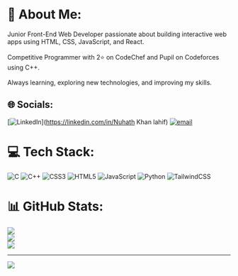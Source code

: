 # 💫 About Me:
Junior Front-End Web Developer passionate about building interactive web apps using HTML, CSS, JavaScript, and React.<br><br>Competitive Programmer with 2⭐ on CodeChef and Pupil on Codeforces using C++.<br><br>Always learning, exploring new technologies, and improving my skills.


## 🌐 Socials:
[![LinkedIn](https://img.shields.io/badge/LinkedIn-%230077B5.svg?logo=linkedin&logoColor=white)](https://linkedin.com/in/Nuhath Khan lahif) [![email](https://img.shields.io/badge/Email-D14836?logo=gmail&logoColor=white)](mailto:lahifkhan52@gmail.com) 

# 💻 Tech Stack:
![C](https://img.shields.io/badge/c-%2300599C.svg?style=for-the-badge&logo=c&logoColor=white) ![C++](https://img.shields.io/badge/c++-%2300599C.svg?style=for-the-badge&logo=c%2B%2B&logoColor=white) ![CSS3](https://img.shields.io/badge/css3-%231572B6.svg?style=for-the-badge&logo=css3&logoColor=white) ![HTML5](https://img.shields.io/badge/html5-%23E34F26.svg?style=for-the-badge&logo=html5&logoColor=white) ![JavaScript](https://img.shields.io/badge/javascript-%23323330.svg?style=for-the-badge&logo=javascript&logoColor=%23F7DF1E) ![Python](https://img.shields.io/badge/python-3670A0?style=for-the-badge&logo=python&logoColor=ffdd54) ![TailwindCSS](https://img.shields.io/badge/tailwindcss-%2338B2AC.svg?style=for-the-badge&logo=tailwind-css&logoColor=white)
# 📊 GitHub Stats:
![](https://github-readme-stats.vercel.app/api?username=lahifkhan&theme=github_dark&hide_border=false&include_all_commits=false&count_private=false)<br/>
![](https://nirzak-streak-stats.vercel.app/?user=lahifkhan&theme=github_dark&hide_border=false)<br/>
![](https://github-readme-stats.vercel.app/api/top-langs/?username=lahifkhan&theme=github_dark&hide_border=false&include_all_commits=false&count_private=false&layout=compact)

---
[![](https://visitcount.itsvg.in/api?id=lahifkhan&icon=0&color=0)](https://visitcount.itsvg.in)

<!-- Proudly created with GPRM ( https://gprm.itsvg.in ) -->
